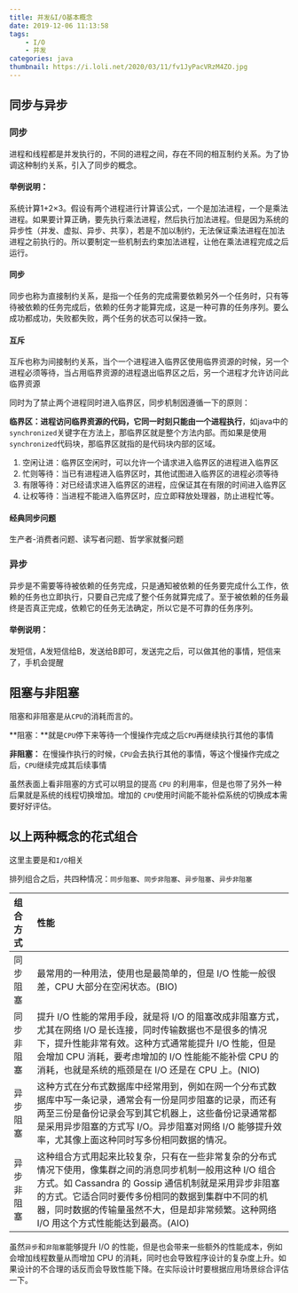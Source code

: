 ```yaml
---
title: 并发&I/O基本概念
date: 2019-12-06 11:13:58
tags: 
	- I/O
	- 并发
categories: java
thumbnail: https://i.loli.net/2020/03/11/fv1JyPacVRzM4ZO.jpg
---
```


## 同步与异步

<!--more-->

### 同步

进程和线程都是并发执行的，不同的进程之间，存在不同的相互制约关系。为了协调这种制约关系，引入了同步的概念。

#### 举例说明：

系统计算1+2×3。假设有两个进程进行计算该公式，一个是加法进程，一个是乘法进程。如果要计算正确，要先执行乘法进程，然后执行加法进程。但是因为系统的异步性（并发、虚拟、异步、共享），若是不加以制约，无法保证乘法进程在加法进程之前执行的。所以要制定一些机制去约束加法进程，让他在乘法进程完成之后运行。

#### 同步

同步也称为直接制约关系，是指一个任务的完成需要依赖另外一个任务时，只有等待被依赖的任务完成后，依赖的任务才能算完成，这是一种可靠的任务序列。要么成功都成功，失败都失败，两个任务的状态可以保持一致。

#### 互斥

互斥也称为间接制约关系，当个一个进程进入临界区使用临界资源的时候，另一个进程必须等待，当占用临界资源的进程退出临界区之后，另一个进程才允许访问此临界资源

同时为了禁止两个进程同时进入临界区，同步机制因遵循一下的原则：

**临界区：进程访问临界资源的代码，它同一时刻只能由一个进程执行**，如java中的`synchronized`关键字在方法上，那临界区就是整个方法内部。而如果是使用`synchronized`代码块，那临界区就指的是代码块内部的区域。

1. 空闲让进：临界区空闲时，可以允许一个请求进入临界区的进程进入临界区
2. 忙则等待：当已有进程进入临界区时，其他试图进入临界区的进程必须等待
3. 有限等待：对已经请求进入临界区的进程，应保证其在有限的时间进入临界区
4. 让权等待：当进程不能进入临界区时，应立即释放处理器，防止进程忙等。

#### 经典同步问题

生产者-消费者问题、读写者问题、哲学家就餐问题

### 异步

异步是不需要等待被依赖的任务完成，只是通知被依赖的任务要完成什么工作，依赖的任务也立即执行，只要自己完成了整个任务就算完成了。至于被依赖的任务最终是否真正完成，依赖它的任务无法确定，所以它是不可靠的任务序列。

#### 举例说明：

发短信，A发短信给B，发送给B即可，发送完之后，可以做其他的事情，短信来了，手机会提醒



## 阻塞与非阻塞

阻塞和非阻塞是从`CPU`的消耗而言的。

**阻塞：**就是`CPU`停下来等待一个慢操作完成之后`CPU`再继续执行其他的事情

**非阻塞：** 在慢操作执行的时候，`CPU`会去执行其他的事情，等这个慢操作完成之后，`CPU`继续完成其后续事情

虽然表面上看非阻塞的方式可以明显的提高 `CPU` 的利用率，但是也带了另外一种后果就是系统的线程切换增加。增加的 `CPU`使用时间能不能补偿系统的切换成本需要好好评估。

## 以上两种概念的花式组合

这里主要是和`I/O`相关

排列组合之后，共四种情况：`同步阻塞`、`同步非阻塞`、`异步阻塞`、`异步非阻塞`

| 组合方式   | 性能                                                         |
| :--------- | :----------------------------------------------------------- |
| 同步阻塞   | 最常用的一种用法，使用也是最简单的，但是 I/O 性能一般很差，CPU 大部分在空闲状态。(BIO) |
| 同步非阻塞 | 提升 I/O 性能的常用手段，就是将 I/O 的阻塞改成非阻塞方式，尤其在网络 I/O 是长连接，同时传输数据也不是很多的情况下，提升性能非常有效。这种方式通常能提升 I/O 性能，但是会增加 CPU 消耗，要考虑增加的 I/O 性能能不能补偿 CPU 的消耗，也就是系统的瓶颈是在 I/O 还是在 CPU 上。(NIO) |
| 异步阻塞   | 这种方式在分布式数据库中经常用到，例如在网一个分布式数据库中写一条记录，通常会有一份是同步阻塞的记录，而还有两至三份是备份记录会写到其它机器上，这些备份记录通常都是采用异步阻塞的方式写 I/O。异步阻塞对网络 I/O 能够提升效率，尤其像上面这种同时写多份相同数据的情况。 |
| 异步非阻塞 | 这种组合方式用起来比较复杂，只有在一些非常复杂的分布式情况下使用，像集群之间的消息同步机制一般用这种 I/O 组合方式。如 Cassandra 的 Gossip 通信机制就是采用异步非阻塞的方式。它适合同时要传多份相同的数据到集群中不同的机器，同时数据的传输量虽然不大，但是却非常频繁。这种网络 I/O 用这个方式性能能达到最高。(AIO) |

虽然`异步`和`非阻塞`能够提升 I/O 的性能，但是也会带来一些额外的性能成本，例如会增加线程数量从而增加 CPU 的消耗，同时也会导致程序设计的复杂度上升。如果设计的不合理的话反而会导致性能下降。在实际设计时要根据应用场景综合评估一下。